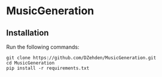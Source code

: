 # MusicGeneration

## Installation
Run the following commands:
```
git clone https://github.com/DZehden/MusicGeneration.git
cd MusicGeneration
pip install -r requirements.txt
```